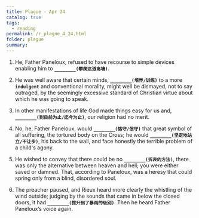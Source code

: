 ```yaml
---
title: Plague - Apr 24
catalog: true
tags: 
  - reading
permalink: /r_plague_4_24.html
folder: plague
summary: 
---
```



1.  He, Father Paneloux, refused to have recourse to simple devices enabling him to <b data-toggle="tooltip" data-original-title="{{site.data.answers.plag_d_73_a1}}">`________(攀爬这道高墙)`</b>.

2.  He was well aware that certain minds, <b data-toggle="tooltip" data-original-title="{{site.data.answers.plag_d_73_b1}}">`________(培养/训练)`</b> to a more <b data-toggle="tooltip" data-original-title="{{site.data.glossary.indulgent}}">`indulgent`</b> and conventional morality, might well be dismayed, not to say outraged, by the seemingly excessive standard of Christian virtue about which he was going to speak.

3.  In other manifestations of life God made things easy for us and, <b data-toggle="tooltip" data-original-title="{{site.data.answers.plag_d_73_c1}}">`________(到目前为止/迄今为止)`</b>, our religion had no merit.

4.  No, he, Father Paneloux, would <b data-toggle="tooltip" data-original-title="{{site.data.answers.plag_d_73_d1}}">`________(恪守/信守)`</b> that great symbol of all suffering, the tortured body on the Cross; he would <b data-toggle="tooltip" data-original-title="{{site.data.answers.plag_d_73_d2}}">`________(坚定地站立/不让步)`</b>, his back to the wall, and face honestly the terrible problem of a child's agony.

5.  He wished to convey that there could be no <b data-toggle="tooltip" data-original-title="{{site.data.answers.plag_d_73_e1}}">`________(折衷的方法)`</b>, there was only the alternative between heaven and hell; you were either saved or damned. That, according to Paneloux, was a heresy that could spring only from a blind, disordered soul.

6.  The preacher paused, and Rieux heard more clearly the whistling of the wind outside; judging by the sounds that came in below the closed doors, it had <b data-toggle="tooltip" data-original-title="{{site.data.answers.plag_d_73_f1}}">`________(提升到了暴雨的级别)`</b>. Then he heard Father Paneloux’s voice again.